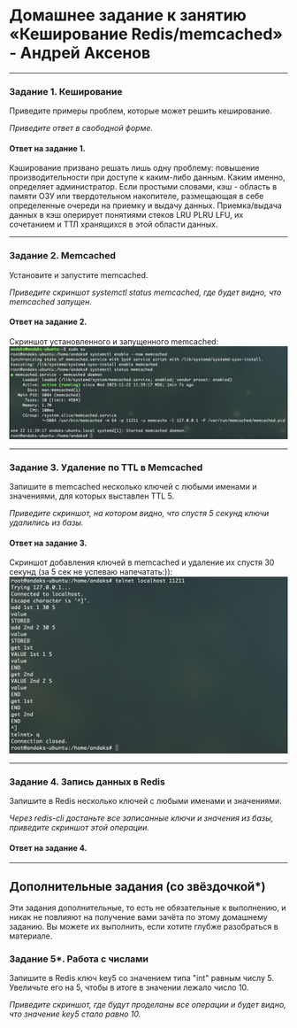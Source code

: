 # Домашнее задание к занятию «Кеширование Redis/memcached» - Андрей Аксенов

---

### Задание 1. Кеширование 

Приведите примеры проблем, которые может решить кеширование. 

*Приведите ответ в свободной форме.*

#### Ответ на задание 1.

Кэширование призвано решать лишь одну проблему:
 повышение производительности при доступе к каким-либо данным. Каким именно, определяет администратор.
Если простыми словами, кэш - область в памяти ОЗУ или твердотельном накопителе, размещающая в себе определенные очереди на приемку и выдачу данных.
Приемка/выдача данных в кэш оперирует понятиями стеков LRU PLRU LFU, их сочетанием и ТТЛ хранящихся в этой области данных.

---

### Задание 2. Memcached

Установите и запустите memcached.

*Приведите скриншот systemctl status memcached, где будет видно, что memcached запущен.*

#### Ответ на задание 2.

Скриншот установленного и запущенного memcached:
![start_memcached](img/zadanie2/02_01.png)

---

### Задание 3. Удаление по TTL в Memcached

Запишите в memcached несколько ключей с любыми именами и значениями, для которых выставлен TTL 5. 

*Приведите скриншот, на котором видно, что спустя 5 секунд ключи удалились из базы.*

#### Ответ на задание 3.

Скриншот добавления ключей в memcached и удаление их спустя 30 секунд (за 5 сек не успеваю напечатать:)):
![add_del_value](img/zadanie3/03_01.png)

---

### Задание 4. Запись данных в Redis

Запишите в Redis несколько ключей с любыми именами и значениями. 

*Через redis-cli достаньте все записанные ключи и значения из базы, приведите скриншот этой операции.*

#### Ответ на задание 4.



---

## Дополнительные задания (со звёздочкой*)
Эти задания дополнительные, то есть не обязательные к выполнению, и никак не повлияют на получение вами зачёта по этому домашнему заданию. Вы можете их выполнить, если хотите глубже разобраться в материале.

### Задание 5*. Работа с числами 

Запишите в Redis ключ key5 со значением типа "int" равным числу 5. Увеличьте его на 5, чтобы в итоге в значении лежало число 10.  

*Приведите скриншот, где будут проделаны все операции и будет видно, что значение key5 стало равно 10.*
